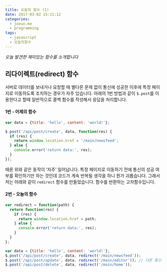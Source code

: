 ```yaml
---
title: 오늘의 함수 (1)
date: 2017-03-02 15:11:12
categories:
  - joeun.me
  - programming
tags:
  - javascript
  - 오늘의함수
---
```

_오늘 발견한 재미있는 함수를 소개합니다_

## 리다이렉트(redirect) 함수

서버로 데이터를 보내거나 요청할 때 별다른 문제 없이 통신에 성공한 이후에 특정 페이지로 이동하도록 조치하는 경우가 자주 있습니다. 아래의 1번 방법과 같이 `$.post`를 이용한다고 할때 일반적으로 콜백 함수를 작성해서 응답을 처리합니다.

#### 1번 - 어제의 함수
```javascript
var data = {title: 'hello', content: 'world!'};

$.post('/api/post/create', data, function(res) {
  if (res) {
    return window.location.href = '/main/newsfeed';
  } else {
    console.error('return data:', res);
  } 
});
```

때론 위와 같은 동작이 ‘자주’ 일어납니다. 특정 페이지로 이동하기 전에 통신의 성공 여부를 확인하기만 하는 것인데 코드가 계속 반복될 생각을 하니 뭔가 괴롭습니다. 그래서 저는 아래와 같이 `redirect` 함수를 만들었습니다. 함수를 반환하는 고차함수입니다.

#### 2번 - 오늘의 함수
```javascript
var redirect = function(path) {
  return function(res) {
    if (res) {
      return window.location.href = path;
    } else {
      console.error('return data:', res);
    } 
  }
};

var data = {title: 'hello', content: 'world!'};
$.post('/api/post/create', data, redirect('/main/newsfeed')); 
$.post('/api/post/update', data, redirect('/main/editor')); // 다른 통신에서도 재활용할 수 있는 함수가 되었습니다.
$.post('/api/post/delete', data, redirect('/main/home'));
```